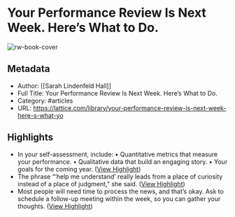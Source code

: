 # Your Performance Review Is Next Week. Here’s What to Do.

![rw-book-cover](https://lattice.com/wp-content/uploads/2018/09/performance-review-next-week.jpg)

## Metadata
- Author: [[Sarah Lindenfeld Hall]]
- Full Title: Your Performance Review Is Next Week. Here’s What to Do.
- Category: #articles
- URL: https://lattice.com/library/your-performance-review-is-next-week-here-s-what-yo

## Highlights
- In your self-assessment, include:
  • Quantitative metrics that measure your performance.
  • Qualitative data that build an engaging story.
  • Your goals for the coming year. ([View Highlight](https://read.readwise.io/read/01h1w4edvtqvprrs3gcstkg10s))
- The phrase “‘help me understand’ really leads from a place of curiosity instead of a place of judgment,” she said. ([View Highlight](https://read.readwise.io/read/01h1w4gc0xm1jtr3ye78nectdg))
- Most people will need time to process the news, and that’s okay. Ask to schedule a follow-up meeting within the week, so you can gather your thoughts. ([View Highlight](https://read.readwise.io/read/01h1w4grajrjdeg5yc0we05ag1))

